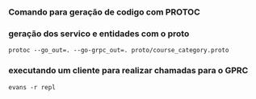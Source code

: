 ### Comando para geração de codigo com PROTOC

### geração dos servico e entidades com o proto
```shell
protoc --go_out=. --go-grpc_out=. proto/course_category.proto
```

### executando um cliente para realizar chamadas para o GPRC
````shell
evans -r repl
````